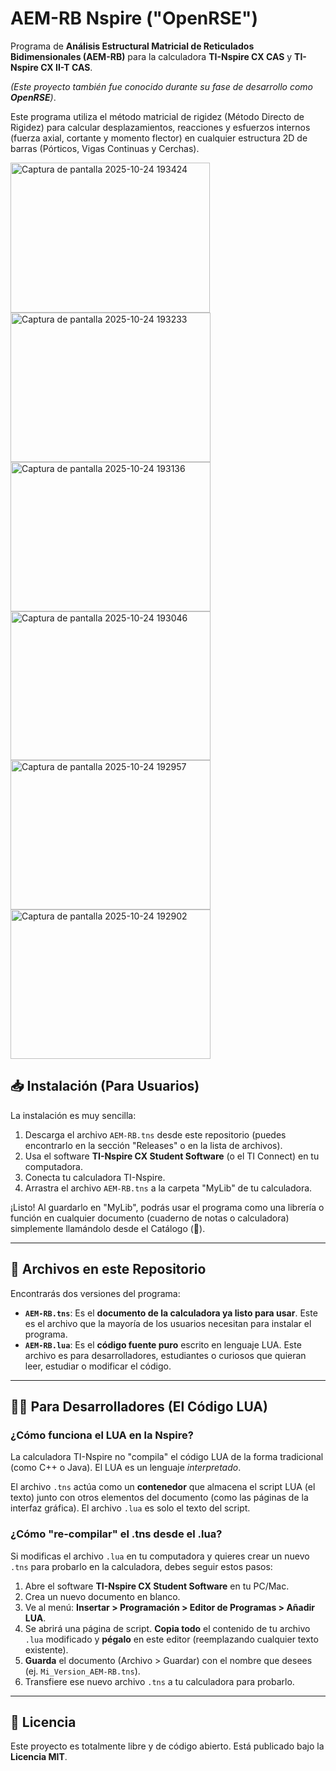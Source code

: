 # AEM-RB Nspire ("OpenRSE")

Programa de **Análisis Estructural Matricial de Reticulados Bidimensionales (AEM-RB)** para la calculadora **TI-Nspire CX CAS** y **TI-Nspire CX II-T CAS**.

*(Este proyecto también fue conocido durante su fase de desarrollo como **OpenRSE**)*.

Este programa utiliza el método matricial de rigidez (Método Directo de Rigidez) para calcular desplazamientos, reacciones y esfuerzos internos (fuerza axial, cortante y momento flector) en cualquier estructura 2D de barras (Pórticos, Vigas Continuas y Cerchas).

<img width="319" height="240" alt="Captura de pantalla 2025-10-24 193424" src="https://github.com/user-attachments/assets/bdc25010-7a27-4ff2-85b6-8cf2f91184dc" />
<img width="320" height="239" alt="Captura de pantalla 2025-10-24 193233" src="https://github.com/user-attachments/assets/f4da6264-6772-43a9-9d26-b247bb8e4153" />
<img width="320" height="239" alt="Captura de pantalla 2025-10-24 193136" src="https://github.com/user-attachments/assets/2816986d-016b-431d-a88e-1339534b68bf" />
<img width="320" height="238" alt="Captura de pantalla 2025-10-24 193046" src="https://github.com/user-attachments/assets/ff7a6f2f-ada0-474f-a95c-592ca18c909a" />
<img width="320" height="239" alt="Captura de pantalla 2025-10-24 192957" src="https://github.com/user-attachments/assets/9aa3bad0-0d5c-4b71-905f-db7759c5d6dc" />
<img width="320" height="239" alt="Captura de pantalla 2025-10-24 192902" src="https://github.com/user-attachments/assets/e39e7258-a815-470d-822b-d2603bb64c37" />



## 📥 Instalación (Para Usuarios)

La instalación es muy sencilla:

1.  Descarga el archivo `AEM-RB.tns` desde este repositorio (puedes encontrarlo en la sección "Releases" o en la lista de archivos).
2.  Usa el software **TI-Nspire CX Student Software** (o el TI Connect) en tu computadora.
3.  Conecta tu calculadora TI-Nspire.
4.  Arrastra el archivo `AEM-RB.tns` a la carpeta "MyLib" de tu calculadora.

¡Listo! Al guardarlo en "MyLib", podrás usar el programa como una librería o función en cualquier documento (cuaderno de notas o calculadora) simplemente llamándolo desde el Catálogo (📒).

---

## 📁 Archivos en este Repositorio

Encontrarás dos versiones del programa:

* **`AEM-RB.tns`**: Es el **documento de la calculadora ya listo para usar**. Este es el archivo que la mayoría de los usuarios necesitan para instalar el programa.
* **`AEM-RB.lua`**: Es el **código fuente puro** escrito en lenguaje LUA. Este archivo es para desarrolladores, estudiantes o curiosos que quieran leer, estudiar o modificar el código.

---

## 👨‍💻 Para Desarrolladores (El Código LUA)

### ¿Cómo funciona el LUA en la Nspire?

La calculadora TI-Nspire no "compila" el código LUA de la forma tradicional (como C++ o Java). El LUA es un lenguaje *interpretado*.

El archivo `.tns` actúa como un **contenedor** que almacena el script LUA (el texto) junto con otros elementos del documento (como las páginas de la interfaz gráfica). El archivo `.lua` es solo el texto del script.

### ¿Cómo "re-compilar" el .tns desde el .lua?

Si modificas el archivo `.lua` en tu computadora y quieres crear un nuevo `.tns` para probarlo en la calculadora, debes seguir estos pasos:

1.  Abre el software **TI-Nspire CX Student Software** en tu PC/Mac.
2.  Crea un nuevo documento en blanco.
3.  Ve al menú: **Insertar > Programación > Editor de Programas > Añadir LUA**.
4.  Se abrirá una página de script. **Copia todo** el contenido de tu archivo `.lua` modificado y **pégalo** en este editor (reemplazando cualquier texto existente).
5.  **Guarda** el documento (Archivo > Guardar) con el nombre que desees (ej. `Mi_Version_AEM-RB.tns`).
6.  Transfiere ese nuevo archivo `.tns` a tu calculadora para probarlo.

---

## 📜 Licencia

Este proyecto es totalmente libre y de código abierto. Está publicado bajo la **Licencia MIT**.
